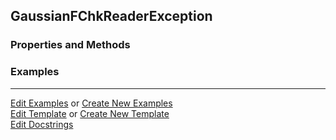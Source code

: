 ## <a id="McUtils.GaussianInterface.GaussianImporter.GaussianFChkReaderException">GaussianFChkReaderException</a>


### Properties and Methods


### Examples




___

[Edit Examples](https://github.com/McCoyGroup/McUtils/edit/edit/ci/examples/ci/docs/McUtils/GaussianInterface/GaussianImporter/GaussianFChkReaderException.md) or 
[Create New Examples](https://github.com/McCoyGroup/McUtils/new/edit/?filename=ci/examples/ci/docs/McUtils/GaussianInterface/GaussianImporter/GaussianFChkReaderException.md) <br/>
[Edit Template](https://github.com/McCoyGroup/McUtils/edit/edit/ci/docs/ci/docs/McUtils/GaussianInterface/GaussianImporter/GaussianFChkReaderException.md) or 
[Create New Template](https://github.com/McCoyGroup/McUtils/new/edit/?filename=ci/docs/templates/ci/docs/McUtils/GaussianInterface/GaussianImporter/GaussianFChkReaderException.md) <br/>
[Edit Docstrings](https://github.com/McCoyGroup/McUtils/edit/edit/McUtils/GaussianInterface/GaussianImporter.py?message=Update%20Docs)